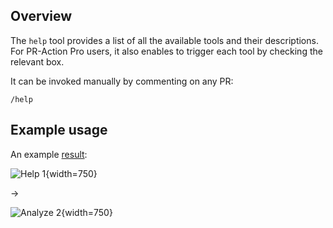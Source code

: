 ## Overview
The `help` tool provides a list of all the available tools and their descriptions.
For PR-Action Pro users, it also enables to trigger each tool by checking the relevant box.

It can be invoked manually by commenting on any PR:
```
/help
```

## Example usage
An example [result](https://github.com/KhulnaSoft/pr-action/pull/546#issuecomment-1868524805):

![Help 1](https://khulnasoft.com/images/pr_action/help1.png){width=750}

&rarr;

![Analyze 2](https://khulnasoft.com/images/pr_action/help2.png){width=750}
